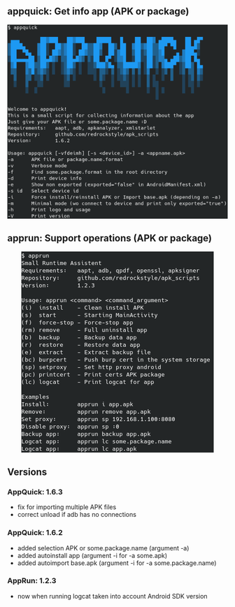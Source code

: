 ## appquick: Get info app (APK or package)
<p align="center"><img src="./img/appquick.png" /></p>

## apprun: Support operations (APK or package)
<p align="center"><img src="./img/apprun.png" /></p>

## Versions
### AppQuick: 1.6.3
* fix for importing multiple APK files
* correct unload if adb has no connections
### AppQuick: 1.6.2
* added selection APK or some.package.name (argument -a)
* added autoinstall app (argument -i for -a some.apk)
* added autoimport base.apk (argument -i for -a some.package.name)
### AppRun: 1.2.3
* now when running logcat taken into account Android SDK version